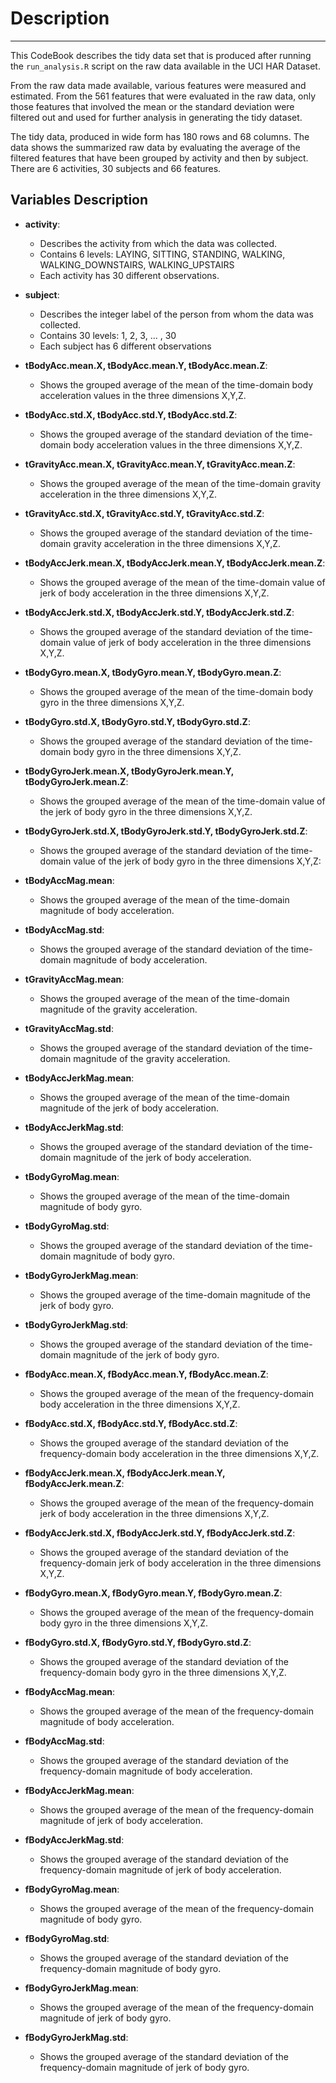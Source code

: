 # Description
**************
This CodeBook describes the tidy data set that is produced after running the `run_analysis.R` script on the raw data available in the UCI HAR Dataset.

From the raw data made available, various features were measured and estimated. From the 561 features that were evaluated in the raw data, only those features that involved the mean or the standard deviation were filtered out and used for further analysis in generating the tidy dataset.

The tidy data, produced in wide form has 180 rows and 68 columns. The data shows the summarized raw data by evaluating the average of the filtered features that have been grouped by activity and then by subject. There are 6 activities, 30 subjects and 66 features.

## Variables Description

- **activity**:
  - Describes the activity from which the data was collected.
  - Contains 6 levels: LAYING, SITTING, STANDING, WALKING, WALKING_DOWNSTAIRS, WALKING_UPSTAIRS
  - Each activity has 30 different observations.
  
- **subject**:
  - Describes the integer label of the person from whom the data was collected.
  - Contains 30 levels: 1, 2, 3, ... , 30
  - Each subject has 6 different observations
  
- **tBodyAcc.mean.X, tBodyAcc.mean.Y, tBodyAcc.mean.Z**:
  - Shows the grouped average of the mean of the time-domain body acceleration values in the three dimensions X,Y,Z.
  
- **tBodyAcc.std.X, tBodyAcc.std.Y, tBodyAcc.std.Z**:
  - Shows the grouped average of the standard deviation of the time-domain body acceleration values in the three dimensions X,Y,Z.
  
- **tGravityAcc.mean.X, tGravityAcc.mean.Y, tGravityAcc.mean.Z**:
  - Shows the grouped average of the mean of the time-domain gravity acceleration in the three dimensions X,Y,Z.
  
- **tGravityAcc.std.X, tGravityAcc.std.Y, tGravityAcc.std.Z**:
  - Shows the grouped average of the standard deviation of the time-domain gravity acceleration in the three dimensions X,Y,Z.
  
- **tBodyAccJerk.mean.X, tBodyAccJerk.mean.Y, tBodyAccJerk.mean.Z**:
  - Shows the grouped average of the mean of the time-domain value of jerk of body acceleration in the three dimensions X,Y,Z.
  
- **tBodyAccJerk.std.X, tBodyAccJerk.std.Y, tBodyAccJerk.std.Z**:
  - Shows the grouped average of the standard deviation of the time-domain value of jerk of body acceleration in the three dimensions X,Y,Z.
  
- **tBodyGyro.mean.X, tBodyGyro.mean.Y, tBodyGyro.mean.Z**:
  - Shows the grouped average of the mean of the time-domain body gyro in the three dimensions X,Y,Z.
  
- **tBodyGyro.std.X, tBodyGyro.std.Y, tBodyGyro.std.Z**:
  - Shows the grouped average of the standard deviation of the time-domain body gyro in the three dimensions X,Y,Z.
  
- **tBodyGyroJerk.mean.X, tBodyGyroJerk.mean.Y, tBodyGyroJerk.mean.Z**:
  - Shows the grouped average of the mean of the time-domain value of the jerk of body gyro in the three dimensions X,Y,Z.
  
- **tBodyGyroJerk.std.X, tBodyGyroJerk.std.Y, tBodyGyroJerk.std.Z**:
  - Shows the grouped average of the standard deviation of the time-domain value of the jerk of body gyro in the three dimensions X,Y,Z:
  
- **tBodyAccMag.mean**:
  - Shows the grouped average of the mean of the time-domain magnitude of body acceleration.
  
- **tBodyAccMag.std**:
  - Shows the grouped average of the standard deviation of the time-domain magnitude of body acceleration.
  
- **tGravityAccMag.mean**:
  - Shows the grouped average of the mean of the time-domain magnitude of the gravity acceleration.
  
- **tGravityAccMag.std**:
  - Shows the grouped average of the standard deviation of the time-domain magnitude of the gravity acceleration.
  
- **tBodyAccJerkMag.mean**:
  - Shows the grouped average of the mean of the time-domain magnitude of the jerk of body acceleration.
  
- **tBodyAccJerkMag.std**:
  - Shows the grouped average of the standard deviation of the time-domain magnitude of the jerk of body acceleration.
  
- **tBodyGyroMag.mean**:
  - Shows the grouped average of the mean of the time-domain magnitude of body gyro.
  
- **tBodyGyroMag.std**:
  - Shows the grouped average of the standard deviation of the time-domain magnitude of body gyro.
  
- **tBodyGyroJerkMag.mean**:
  - Shows the grouped average of the time-domain magnitude of the jerk of body gyro.
  
- **tBodyGyroJerkMag.std**:
  - Shows the grouped average of the standard deviation of the time-domain magnitude of the jerk of body gyro.
  
- **fBodyAcc.mean.X, fBodyAcc.mean.Y, fBodyAcc.mean.Z**:
  - Shows the grouped average of the mean of the frequency-domain body acceleration in the three dimensions X,Y,Z.
  
- **fBodyAcc.std.X, fBodyAcc.std.Y, fBodyAcc.std.Z**:
  - Shows the grouped average of the standard deviation of the frequency-domain body acceleration in the three dimensions X,Y,Z.
  
- **fBodyAccJerk.mean.X, fBodyAccJerk.mean.Y, fBodyAccJerk.mean.Z**:
  - Shows the grouped average of the mean of the frequency-domain jerk of body acceleration in the three dimensions X,Y,Z.
  
- **fBodyAccJerk.std.X, fBodyAccJerk.std.Y, fBodyAccJerk.std.Z**:
  - Shows the grouped average of the standard deviation of the frequency-domain jerk of body acceleration in the three dimensions X,Y,Z.
  
- **fBodyGyro.mean.X, fBodyGyro.mean.Y, fBodyGyro.mean.Z**:
  - Shows the grouped average of the mean of the frequency-domain body gyro in the three dimensions X,Y,Z.
  
- **fBodyGyro.std.X, fBodyGyro.std.Y, fBodyGyro.std.Z**:
  - Shows the grouped average of the standard deviation of the frequency-domain body gyro in the three dimensions X,Y,Z.
  
- **fBodyAccMag.mean**:
  - Shows the grouped average of the mean of the frequency-domain magnitude of body acceleration.
  
- **fBodyAccMag.std**:
  - Shows the grouped average of the standard deviation of the frequency-domain magnitude of body acceleration.
  
- **fBodyAccJerkMag.mean**:
  - Shows the grouped average of the mean of the frequency-domain magnitude of jerk of body acceleration.
  
- **fBodyAccJerkMag.std**:
  - Shows the grouped average of the standard deviation of the frequency-domain magnitude of jerk of body acceleration.

- **fBodyGyroMag.mean**:
  - Shows the grouped average of the mean of the frequency-domain magnitude of body gyro.

- **fBodyGyroMag.std**:
  - Shows the grouped average of the standard deviation of the frequency-domain magnitude of body gyro.

- **fBodyGyroJerkMag.mean**:
  - Shows the grouped average of the mean of the frequency-domain magnitude of jerk of body gyro.

- **fBodyGyroJerkMag.std**:
  - Shows the grouped average of the standard deviation of the frequency-domain magnitude of jerk of body gyro.

